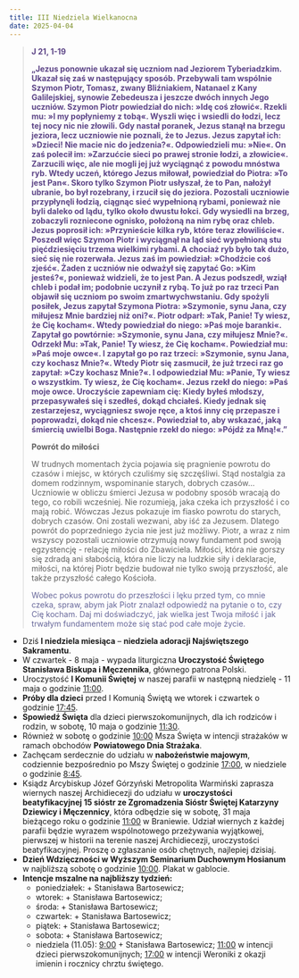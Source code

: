 ```yaml
---
title: III Niedziela Wielkanocna
date: 2025-04-04
---
```


> **<span style="color: #5D4587;">J 21, 1-19 </span>**
>
> **<span style="color: #5D4587;">„Jezus ponownie ukazał się uczniom nad Jeziorem Tyberiadzkim. Ukazał się zaś w następujący sposób. Przebywali tam wspólnie Szymon Piotr, Tomasz, zwany Bliźniakiem, Natanael z Kany Galilejskiej, synowie Zebedeusza i jeszcze dwóch innych Jego uczniów. Szymon Piotr powiedział do nich: »Idę coś złowić«. Rzekli mu: »I my popłyniemy z tobą«. Wyszli więc i wsiedli do łodzi, lecz tej nocy nic nie złowili. Gdy nastał poranek, Jezus stanął na brzegu jeziora, lecz uczniowie nie poznali, że to Jezus. Jezus zapytał ich: »Dzieci! Nie macie nic do jedzenia?«. Odpowiedzieli mu: »Nie«. On zaś polecił im: »Zarzućcie sieci po prawej stronie łodzi, a złowicie«. Zarzucili więc, ale nie mogli jej już wyciągnąć z powodu mnóstwa ryb. Wtedy uczeń, którego Jezus miłował, powiedział do Piotra: »To jest Pan«. Skoro tylko Szymon Piotr usłyszał, że to Pan, nałożył ubranie, bo był rozebrany, i rzucił się do jeziora. Pozostali uczniowie przypłynęli łodzią, ciągnąc sieć wypełnioną rybami, ponieważ nie byli daleko od lądu, tylko około dwustu łokci. Gdy wysiedli na brzeg, zobaczyli rozniecone ognisko, położoną na nim rybę oraz chleb. Jezus poprosił ich: »Przynieście kilka ryb, które teraz złowiliście«. Poszedł więc Szymon Piotr i wyciągnął na ląd sieć wypełnioną stu pięćdziesięciu trzema wielkimi rybami. A chociaż ryb było tak dużo, sieć się nie rozerwała. Jezus zaś im powiedział: »Chodźcie coś zjeść«. Żaden z uczniów nie odważył się zapytać Go: »Kim jesteś?«, ponieważ widzieli, że to jest Pan. A Jezus podszedł, wziął chleb i podał im; podobnie uczynił z rybą. To już po raz trzeci Pan objawił się uczniom po swoim zmartwychwstaniu. Gdy spożyli posiłek, Jezus zapytał Szymona Piotra: »Szymonie, synu Jana, czy miłujesz Mnie bardziej niż oni?«. Piotr odparł: »Tak, Panie! Ty wiesz, że Cię kocham«. Wtedy powiedział do niego: »Paś moje baranki«. Zapytał go powtórnie: »Szymonie, synu Jana, czy miłujesz Mnie?«. Odrzekł Mu: »Tak, Panie! Ty wiesz, że Cię kocham«. Powiedział mu: »Paś moje owce«. I zapytał go po raz trzeci: »Szymonie, synu Jana, czy kochasz Mnie?«. Wtedy Piotr się zasmucił, że już trzeci raz go zapytał: »Czy kochasz Mnie?«. I odpowiedział Mu: »Panie, Ty wiesz o wszystkim. Ty wiesz, że Cię kocham«. Jezus rzekł do niego: »Paś moje owce. Uroczyście zapewniam cię: Kiedy byłeś młodszy, przepasywałeś się i szedłeś, dokąd chciałeś. Kiedy jednak się zestarzejesz, wyciągniesz swoje ręce, a ktoś inny cię przepasze i poprowadzi, dokąd nie chcesz«. Powiedział to, aby wskazać, jaką śmiercią uwielbi Boga. Następnie rzekł do niego: »Pójdź za Mną!«.”</span>**
>
>
>
> **Powrót do miłości**
>
> W trudnych momentach życia pojawia się pragnienie powrotu do czasów i miejsc, w których czuliśmy się szczęśliwi. Stąd nostalgia za domem rodzinnym, wspominanie starych, dobrych czasów... Uczniowie w obliczu śmierci Jezusa w podobny sposób wracają do tego, co robili wcześniej. Nie rozumieją, jaka czeka ich przyszłość i co mają robić. Wówczas Jezus pokazuje im fiasko powrotu do starych, dobrych czasów. Oni zostali wezwani, aby iść za Jezusem. Dlatego powrót do poprzedniego życia nie jest już możliwy. Piotr, a wraz z nim wszyscy pozostali uczniowie otrzymują nowy fundament pod swoją egzystencję - relację miłości do Zbawiciela. Miłości, która nie gorszy się zdradą ani słabością, która nie liczy na ludzkie siły i deklaracje, miłości, na której Piotr będzie budował nie tylko swoją przyszłość, ale także przyszłość całego Kościoła.
>
> <span style="color: #666699;">Wobec pokus powrotu do przeszłości i lęku przed tym, co mnie czeka, spraw, abym jak Piotr znalazł odpowiedź na pytanie o to, czy Cię kocham. Daj mi doświadczyć, jak wielka jest Twoja miłość i jak trwałym fundamentem może się stać pod całe moje życie.
> &nbsp;

- Dziś **I niedziela miesiąca** – **niedziela adoracji Najświętszego Sakramentu**.
- W czwartek - 8 maja - wypada liturgiczna **Uroczystość Świętego Stanisława Biskupa i Męczennika**, głównego patrona Polski.
- Uroczystość **I Komunii Świętej** w naszej parafii w następną niedzielę - 11 maja o godzinie <u>11:00</u>.
- **Próby dla dzieci** przed I Komunią Świętą we wtorek i czwartek o godzinie <u>17:45</u>.
- **Spowiedź Święta** dla dzieci pierwszokomunijnych, dla ich rodziców i rodzin, w sobotę, 10 maja o godzinie <u>11:30</u>.
- Również w sobotę o godzinie <u>10:00</u> Msza Święta w intencji strażaków w ramach obchodów **Powiatowego Dnia Strażaka**.
- Zachęcam serdecznie do udziału w **nabożeństwie majowym**, codziennie bezpośrednio po Mszy Świętej o godzinie <u>17:00</u>, w niedziele o godzinie <u>8:45</u>.
- Ksiądz Arcybiskup Józef Górzyński Metropolita Warmiński zaprasza wiernych naszej Archidiecezji do udziału w **uroczystości beatyfikacyjnej 15 sióstr ze Zgromadzenia Sióstr Świętej Katarzyny Dziewicy i Męczennicy**, która odbędzie się w sobotę, 31 maja bieżącego roku o godzinie <u>11:00</u> w Braniewie. Udział wiernych z każdej parafii będzie wyrazem wspólnotowego przeżywania wyjątkowej, pierwszej w historii na terenie naszej Archidiecezji, uroczystości beatyfikacyjnej. Proszę o zgłaszanie osób chętnych, najlepiej dzisiaj.
- **Dzień Wdzięczności w Wyższym Seminarium Duchownym Hosianum** w najbliższą sobotę o godzinie <u>10:00</u>. Plakat w gablocie.
- **Intencje mszalne na najbliższy tydzień:**
  - poniedziałek: + Stanisława Bartosewicz;
  - wtorek: + Stanisława Bartosewicz;
  - środa: + Stanisława Bartosewicz;
  - czwartek: + Stanisława Bartosewicz;
  - piątek: + Stanisława Bartosewicz;
  - sobota: + Stanisława Bartosewicz;
  - niedziela (11.05): <u>9:00</u> + Stanisława Bartosewicz; <u>11:00</u> w intencji dzieci pierwszokomunijnych; <u>17:00</u> w intencji Weroniki z okazji imienin i rocznicy chrztu świętego.
